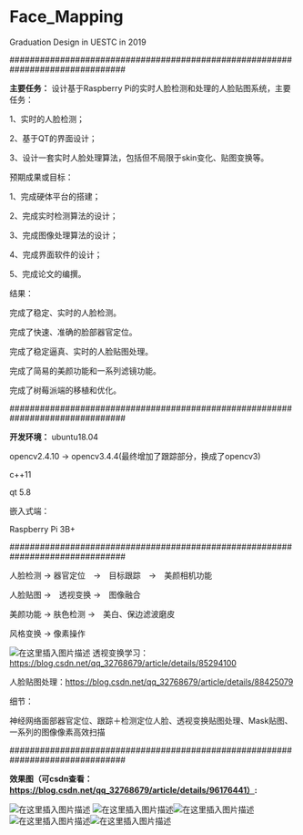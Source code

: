 # Face_Mapping
Graduation Design in UESTC in 2019


﻿###############################################################################

**主要任务：**
设计基于Raspberry Pi的实时人脸检测和处理的人脸贴图系统，主要任务：

1、实时的人脸检测；

2、基于QT的界面设计；

3、设计一套实时人脸处理算法，包括但不局限于skin变化、贴图变换等。
 
预期成果或目标：

1、完成硬体平台的搭建；

2、完成实时检测算法的设计；

3、完成图像处理算法的设计；

4、完成界面软件的设计；

5、完成论文的编撰。

结果：

完成了稳定、实时的人脸检测。

完成了快速、准确的脸部器官定位。

完成了稳定逼真、实时的人脸贴图处理。

完成了简易的美颜功能和一系列滤镜功能。

完成了树莓派端的移植和优化。

###############################################################################

**开发环境：**
ubuntu18.04

opencv2.4.10 -> opencv3.4.4(最终增加了跟踪部分，换成了opencv3)

c++11

qt 5.8


嵌入式端：

Raspberry Pi 3B+

###############################################################################

人脸检测 -> 器官定位　->　目标跟踪　->　美颜相机功能

人脸贴图 ->　透视变换 ->　图像融合

美颜功能 -> 肤色检测 ->　美白、保边滤波磨皮

风格变换 -> 像素操作

![在这里插入图片描述](https://img-blog.csdnimg.cn/2019071620033729.png?x-oss-process=image/watermark,type_ZmFuZ3poZW5naGVpdGk,shadow_10,text_aHR0cHM6Ly9ibG9nLmNzZG4ubmV0L3FxXzMyNzY4Njc5,size_16,color_FFFFFF,t_70)
透视变换学习：https://blog.csdn.net/qq_32768679/article/details/85294100

人脸贴图处理：https://blog.csdn.net/qq_32768679/article/details/88425079

细节：

神经网络面部器官定位、跟踪＋检测定位人脸、透视变换贴图处理、Mask贴图、一系列的图像像素高效扫描

###############################################################################

**效果图（可csdn查看：https://blog.csdn.net/qq_32768679/article/details/96176441）:**

![在这里插入图片描述](https://img-blog.csdnimg.cn/20190716200402106.png?x-oss-process=image/watermark,type_ZmFuZ3poZW5naGVpdGk,shadow_10,text_aHR0cHM6Ly9ibG9nLmNzZG4ubmV0L3FxXzMyNzY4Njc5,size_16,color_FFFFFF,t_70)
![在这里插入图片描述](https://img-blog.csdnimg.cn/2019071620042359.png?x-oss-process=image/watermark,type_ZmFuZ3poZW5naGVpdGk,shadow_10,text_aHR0cHM6Ly9ibG9nLmNzZG4ubmV0L3FxXzMyNzY4Njc5,size_16,color_FFFFFF,t_70)![在这里插入图片描述](https://img-blog.csdnimg.cn/20190716200603925.png?x-oss-process=image/watermark,type_ZmFuZ3poZW5naGVpdGk,shadow_10,text_aHR0cHM6Ly9ibG9nLmNzZG4ubmV0L3FxXzMyNzY4Njc5,size_16,color_FFFFFF,t_70)![在这里插入图片描述](https://img-blog.csdnimg.cn/20190716200620187.png?x-oss-process=image/watermark,type_ZmFuZ3poZW5naGVpdGk,shadow_10,text_aHR0cHM6Ly9ibG9nLmNzZG4ubmV0L3FxXzMyNzY4Njc5,size_16,color_FFFFFF,t_70)![在这里插入图片描述](https://img-blog.csdnimg.cn/20190716200742458.png?x-oss-process=image/watermark,type_ZmFuZ3poZW5naGVpdGk,shadow_10,text_aHR0cHM6Ly9ibG9nLmNzZG4ubmV0L3FxXzMyNzY4Njc5,size_16,color_FFFFFF,t_70)


